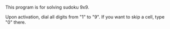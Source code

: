 This program is for solving sudoku 9x9.

Upon activation, dial all digits from "1" to "9". If you want to skip a cell, type "0" there.

